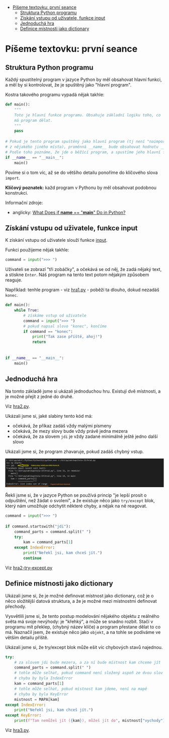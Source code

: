 - [Píšeme textovku: první seance](#píšeme-textovku-první-seance)
  - [Struktura Python programu](#struktura-python-programu)
  - [Získání vstupu od uživatele, funkce input](#získání-vstupu-od-uživatele-funkce-input)
  - [Jednoduchá hra](#jednoduchá-hra)
  - [Definice místnosti jako dictionary](#definice-místnosti-jako-dictionary)

# Píšeme textovku: první seance

## Struktura Python programu

Každý spustitelný program v jazyce Python by měl obsahovat hlavní funkci, a měl by
si kontrolovat, že je spuštěný jako "hlavní program".

Kostra takového programu vypadá nějak takhle:

```python
def main():
    """
    Toto je hlavní funkce programu. Obsahuje základní logiku toho, co
    má program dělat.
    """
    pass

# Pokud je tento program spuštěný jako hlavní program (tj není "naimportován"
# z nějakého jiného místa), proměnná __name__ bude obsahovat hodnotu __main__.
# Podle toho poznáme, že jde o běžící program, a spustíme jeho hlavní funkci.
if __name__ == "__main__":
    main()
```

Povíme si o tom víc, až se do většího detailu ponoříme do klíčového slova `import`.

**Klíčový poznatek:** každ program v Pythonu by měl obsahovat podobnou konstrukci.

Informační zdroje:

- anglicky: [What Does if __name__ == "__main__" Do in Python?](https://realpython.com/if-name-main-python/)


## Získání vstupu od uživatele, funkce input

K získání vstupu od uživatele slouží funkce [input](https://docs.python.org/3/library/functions.html#input).

Funkci použijeme nějak takhle:

```python
command = input(">>> ")
```

Uživateli se zobrazí "tři zobáčky", a očekává se od něj, že zadá nějaký text, a stiskne
`Enter`. Náš program na tento text potom nějakým způsobem reaguje.

Například: tenhle program - viz [hra1.py](hra1.py) - poběží ta dlouho, dokud nezadáš `konec`.

```python
def main():
    while True:
        # získáme vstup od uživatele
        command = input(">>> ")
        # pokud napsal slovo "konec", končíme
        if command == "konec":
            print("Tak zase příště, ahoj!")
            return


if __name__ == "__main__":
    main()
```

## Jednoduchá hra

Na tomto základě jsme si ukázali jednoduchou hru. Existují dvě místnosti,
a je možné přejít z jedné do druhé.

Viz [hra2.py](./hra2.py).

Ukázali jsme si, jaké slabiny tento kód má:

- očekává, že příkaz zadáš vždy malými písmeny
- očekává, že mezy slovy bude vždy právě jedna mezera
- očekává, že za slovem `jdi` je vždy zadané minimálně ještě jedno další slovo

Ukázali jsme si, že program zhavaruje, pokud zadáš chybný vstup.

![indexerror](./imgs/indexerror.png)

Řekli jsme si, že v jazyce Python se používá princip "je lepší prosit o odpuštění, než 
žádat o svolení", a že existuje něco jako `try/except` blok, který nám umožňuje odchytit
některé chyby, a nějak na ně reagovat.

```python
command = input(">>> ")

if command.startswith("jdi"):
    command_parts = command.split(" ")
    try:
        kam = command_parts[1]
    except IndexError:
        print("Neřekl jsi, kam chceš jít.")
        continue
```

Viz [hra2-try-except.py](./hra2-try-except.py)

## Definice místnosti jako dictionary

Ukázali jsme si, že je možné definovat místnost jako dictionary, což je
o něco složitější datová struktura, a že je možné mezi místnostmi definovat
přechody.

Vysvětlili jsme si, že tento postup modelování nějakého objektu z reálného světa
má svoje nevýhody: je "křehký", a může se snadno rozbít. Stačí v programu mít překlep,
(chybný název klíče) a program přestane dělat to co má. Naznačil jsem, že existuje
něco jako `objekt`, a na tohle se podíváme ve větším detailu příště.

Ukázali jsme si, že try/except blok může ešit víc chybových stavů najednou.

```python
try:
    # za slovem jdi bude mezera, a za ní bude místnost kam chceme jít
    command_parts = command.split(" ")
    # tohle může selhat, pokud command není složený aspoň ze dvou slov
    # chyba by byla IndexError
    kam = command_parts[1]
    # tohle může selhat, pokud místnost kam jdeme, není na mapě
    # chyba by byla KeyError 
    mistnost = MAPA[kam]
except IndexError:
    print("Neřekl jsi, kam chceš jít.")
except KeyError:
    print(f"Tam nemůžeš jít ({kam}), můžeš jít do", mistnost["vychody"])
```

Viz [hra3.py](./hra3.py).

